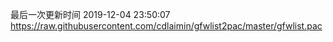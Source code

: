 最后一次更新时间 2019-12-04 23:50:07
https://raw.githubusercontent.com/cdlaimin/gfwlist2pac/master/gfwlist.pac

